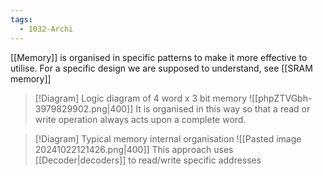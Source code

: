 ```yaml
---
tags:
  - 1032-Archi
---
```

[[Memory]] is organised in specific patterns to make it more effective to utilise.
For a specific design we are supposed to understand, see [[SRAM memory]]

> [!Diagram] Logic diagram of 4 word x 3 bit memory
> ![[phpZTVGbh-3979829902.png|400]]
>  It is organised in this way so that a read or write operation always acts upon a complete word.

> [!Diagram] Typical memory internal organisation 
> ![[Pasted image 20241022121426.png|400]]
> This approach uses [[Decoder|decoders]] to read/write specific addresses